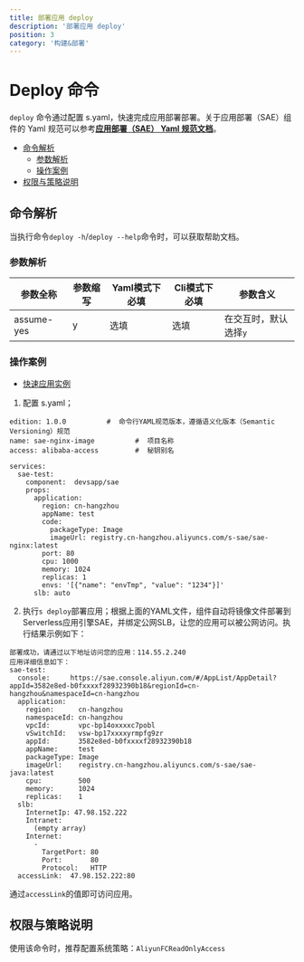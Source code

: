 ```yaml
---
title: 部署应用 deploy
description: '部署应用 deploy'
position: 3
category: '构建&部署'
---
```


# Deploy 命令

`deploy` 命令通过配置 s.yaml，快速完成应用部署部署。关于应用部署（SAE）组件的 Yaml 规范可以参考[**应用部署（SAE） Yaml 规范文档**](../readme.md)。

- [命令解析](#命令解析)
  - [参数解析](#参数解析)
  - [操作案例](#操作案例)
- [权限与策略说明](#权限与策略说明)

## 命令解析

当执行命令`deploy -h`/`deploy --help`命令时，可以获取帮助文档。

### 参数解析

| 参数全称 | 参数缩写 | Yaml模式下必填 | Cli模式下必填 | 参数含义  |
| ----- | -------- | -------------- | ------- | ---------- |
| assume-yes | y | 选填  | 选填   | 在交互时，默认选择`y`      |

### 操作案例
- [快速应用实例](https://github.com/devsapp/start-sae)
1. 配置 s.yaml；
```
edition: 1.0.0          #  命令行YAML规范版本，遵循语义化版本（Semantic Versioning）规范
name: sae-nginx-image          #  项目名称
access: alibaba-access         #  秘钥别名

services:
  sae-test:
    component:  devsapp/sae
    props:
      application:
        region: cn-hangzhou
        appName: test
        code:
          packageType: Image
          imageUrl: registry.cn-hangzhou.aliyuncs.com/s-sae/sae-nginx:latest
        port: 80
        cpu: 1000
        memory: 1024
        replicas: 1
        envs: '[{"name": "envTmp", "value": "1234"}]'
      slb: auto
```

2. 执行`s deploy`部署应用；根据上面的YAML文件，组件自动将镜像文件部署到Serverless应用引擎SAE，并绑定公网SLB，让您的应用可以被公网访问。执行结果示例如下：
```
部署成功，请通过以下地址访问您的应用：114.55.2.240
应用详细信息如下：
sae-test: 
  console:     https://sae.console.aliyun.com/#/AppList/AppDetail?appId=3582e8ed-b0fxxxxf28932390b18&regionId=cn-hangzhou&namespaceId=cn-hangzhou
  application: 
    region:      cn-hangzhou
    namespaceId: cn-hangzhou
    vpcId:       vpc-bp14oxxxxc7pobl
    vSwitchId:   vsw-bp17xxxxyrmpfg9zr
    appId:       3582e8ed-b0fxxxxf28932390b18
    appName:     test
    packageType: Image
    imageUrl:    registry.cn-hangzhou.aliyuncs.com/s-sae/sae-java:latest
    cpu:         500
    memory:      1024
    replicas:    1
  slb: 
    InternetIp: 47.98.152.222
    Intranet: 
      (empty array)
    Internet: 
      - 
        TargetPort: 80
        Port:       80
        Protocol:   HTTP
  accessLink:  47.98.152.222:80
```
通过`accessLink`的值即可访问应用。

## 权限与策略说明

使用该命令时，推荐配置系统策略：`AliyunFCReadOnlyAccess`
